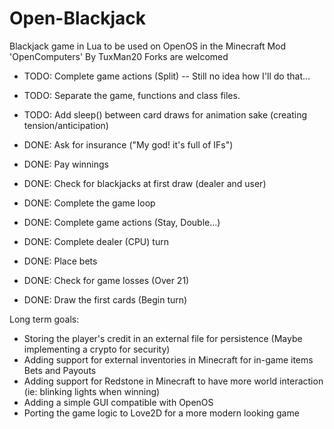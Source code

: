 # Open-Blackjack
Blackjack game in Lua to be used on OpenOS in the Minecraft Mod 'OpenComputers'
By TuxMan20
Forks are welcomed

- TODO: Complete game actions (Split) -- Still no idea how I'll do that...
- TODO: Separate the game, functions and class files.
- TODO: Add sleep() between card draws for animation sake (creating tension/anticipation)

- DONE: Ask for insurance ("My god! it's full of IFs")
- DONE: Pay winnings
- DONE: Check for blackjacks at first draw (dealer and user)
- DONE: Complete the game loop
- DONE: Complete game actions (Stay, Double...)
- DONE: Complete dealer (CPU) turn
- DONE: Place bets
- DONE: Check for game losses (Over 21)
- DONE: Draw the first cards (Begin turn)

Long term goals:
- Storing the player's credit in an external file for persistence (Maybe implementing a crypto for security)
- Adding support for external inventories in Minecraft for in-game items Bets and Payouts
- Adding support for Redstone in Minecraft to have more world interaction (ie: blinking lights when winning)
- Adding a simple GUI compatible with OpenOS
- Porting the game logic to Love2D for a more modern looking game
